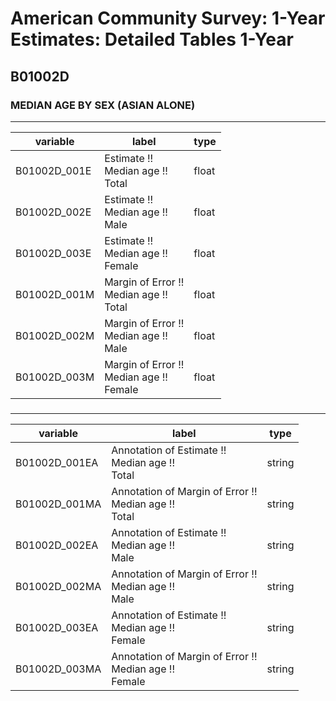 # American Community Survey: 1-Year Estimates: Detailed Tables 1-Year

## B01002D

### MEDIAN AGE BY SEX (ASIAN ALONE)

___

| variable | label | type |
| ----- | ----- | ----- |
| B01002D_001E | Estimate !!<br>Median age !!<br>Total | float |
| B01002D_002E | Estimate !!<br>Median age !!<br>Male | float |
| B01002D_003E | Estimate !!<br>Median age !!<br>Female | float |
| B01002D_001M | Margin of Error !!<br>Median age !!<br>Total | float |
| B01002D_002M | Margin of Error !!<br>Median age !!<br>Male | float |
| B01002D_003M | Margin of Error !!<br>Median age !!<br>Female | float |
### 

___

| variable | label | type |
| ----- | ----- | ----- |
| B01002D_001EA | Annotation of Estimate !!<br>Median age !!<br>Total | string |
| B01002D_001MA | Annotation of Margin of Error !!<br>Median age !!<br>Total | string |
| B01002D_002EA | Annotation of Estimate !!<br>Median age !!<br>Male | string |
| B01002D_002MA | Annotation of Margin of Error !!<br>Median age !!<br>Male | string |
| B01002D_003EA | Annotation of Estimate !!<br>Median age !!<br>Female | string |
| B01002D_003MA | Annotation of Margin of Error !!<br>Median age !!<br>Female | string |

